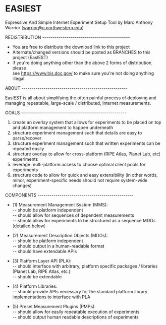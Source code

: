 # EASIEST
Expressive And Simple Internet Experiment Setup Tool
by Marc Anthony Warrior (warrior@u.northwestern.edu)


REDISTRIBUTION --------------------------------------------

- You are free to distribute the download link to this project  
- Alternate/changed versions should be posted as BRANCHES to this project (EasIEST)  
- If you're doing anything other than the above 2 forms of distribution, please  
see https://www.bis.doc.gov/ to make sure you're not doing anything illegal  

ABOUT -----------------------------------------------------

EasIEST is all about simplifying the often painful process of deploying and
managing repeatable, large-scale / distributed, Internet measurements.

GOALS -----------------------------------------------------
1) create an overlay system that allows for experiments to be placed on top and platform management to happen underneath
2) structure experiment management such that details are easy to parse/recover
3) structure experiment management such that written experiments can be repeated easily
4) structure overlay to allow for cross-platform (RIPE Atlas, Planet Lab, etc) experiments
5) leverage multi-platform access to choose optimal client pools for experiments
6) structure code to allow for quick and easy extensibility (in other words, minor, experiment-specific needs should not
require system-wide changes)

COMPONENTS ------------------------------------------------
- (1) Measurement Management System (MMS):  
-- should be platform independent  
-- should allow for sequences of dependent measurements  
-- should allow for experiments to be structured as a sequence MDOs (detailed below)  

- (2) Measurement Description Objects (MDOs):     
-- should be platform independent  
-- should output in a human-readable format  
-- should have extendable APIs  

- (3) Platform Layer API (PLA):  
-- should interface with arbitrary, platform specific packages / libraries
(Planet Lab, RIPE Atlas, etc.)  
-- should be extendable  

- (4) Platform Libraries:  
-- should provide APIs necessary for the standard platform library
implementations to interface with PLA

- (5) Preset Measurement Plugins (PMPs):  
-- should allow for easily repeatable execution of experiments  
-- should output human readable descriptions of experiments  

